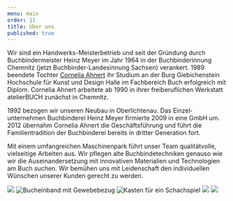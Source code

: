 ```yaml
---
menu: main
order: 11
title: Über uns
published: true
---
```


Wir sind ein Handwerks-Meisterbetrieb und seit der Gründung durch Buchbinder­meister Heinz Meyer im Jahr 1964 in der Buchbinder­innung Chemnitz (jetzt Buchbinder-Landesinnung Sachsen) verankert. 1989 beendete Tochter [Cornelia Ahnert](start/Vita%20C.B.Ahnert_2018.pdf) ihr Studium an der Burg Giebichen­stein Hochschule für Kunst und Design Halle im Fach­bereich Buch erfolgreich mit Diplom. Cornelia Ahnert arbeitete ab 1990 in ihrer frei­beruflichen Werkstatt atelierBUCH zunächst in Chemnitz.

1992 bezogen wir unseren Neubau in Ober­lichtenau. Das Einzel­unternehmen Buchbinderei Heinz Meyer firmierte 2009 in eine GmbH um. 2012 übernahm Cornelia Ahnert die Geschäfts­führung und führt die Familientradition der Buchbinderei bereits in dritter Generation fort.

Mit einem umfangreichen Maschinen­park führt unser Team qualitätvolle, vielseitige Arbeiten aus. Wir pflegen alte Buchbinde­techniken genauso wie wir die Auseinander­setzung mit innovativen Materialien und Technologien am Buch suchen. Wir bemühen uns mit Leidenschaft den individuellen Wünschen unserer Kunden gerecht zu werden.

![](start/wort-bildmarke.png)
![Bucheinband mit Gewebebezug](start/3.jpg)
![Kasten für ein Schachspiel](start/4.jpg)
![](start/5.jpg)
![](start/6.jpg)
